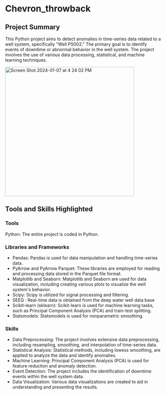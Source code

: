 # Chevron_throwback

## Project Summary
This Python project aims to detect anomalies in time-series data related to a well system, specifically "Well PS002." The primary goal is to identify events of downtime or abnormal behavior in the well system. The project involves the use of various data processing, statistical, and machine learning techniques.

<img width="416" alt="Screen Shot 2024-01-07 at 4 24 02 PM" src="https://github.com/mashby2022/Chevron_throwback/assets/100232008/559a9369-7b4a-4bc4-8a91-468e794a9008">

## Tools and Skills Highlighted
### Tools
Python: The entire project is coded in Python.
### Libraries and Frameworks
- Pandas: Pandas is used for data manipulation and handling time-series data.
- PyArrow and PyArrow Parquet: These libraries are employed for reading and processing data stored in the Parquet file format.
- Matplotlib and Seaborn: Matplotlib and Seaborn are used for data visualization, including creating various plots to visualize the well system's behavior.
- Scipy: Scipy is utilized for signal processing and filtering.
- SEEQ : Real-time data is obtained from the deep water well data base
- Scikit-learn (sklearn): Scikit-learn is used for machine learning tasks, such as Principal Component Analysis (PCA) and train-test splitting.
- Statsmodels: Statsmodels is used for nonparametric smoothing.
### Skills
- Data Preprocessing: The project involves extensive data preprocessing, including resampling, smoothing, and interpolation of time-series data.
- Statistical Analysis: Statistical methods, including lowess smoothing, are applied to analyze the data and identify anomalies.
- Machine Learning: Principal Component Analysis (PCA) is used for feature reduction and anomaly detection.
- Event Detection: The project includes the identification of downtime events within the well system data.
- Data Visualization: Various data visualizations are created to aid in understanding and presenting the results.
